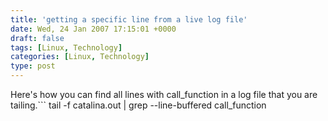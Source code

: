 ```yaml
---
title: 'getting a specific line from a live log file'
date: Wed, 24 Jan 2007 17:15:01 +0000
draft: false
tags: [Linux, Technology]
categories: [Linux, Technology]
type: post
---
```


Here's how you can find all lines with call\_function in a log file that you are tailing.```
tail -f catalina.out | grep --line-buffered call\_function
```